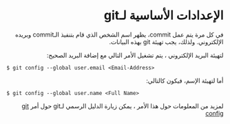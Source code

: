 <div dir="rtl">

# الإعدادات الأساسية لـgit

في كل مرة يتم عمل commit، يظهر اسم الشخص الذي قام بتنفيذ الـcommit وبريده الإلكتروني.
ولذلك، يجب تهيئة git بهذه البيانات.

لتهيئة البريد الإلكتروني ، يتم تشغيل الأمر التالي مع إضافة البريد الصحيح:


<div dir="ltr">

`$ git config --global user.email <Email-Address>`

</div>

أما لتهيئة الإسم، فيكون كالتالي:

<div dir="ltr">

`$ git config --global user.name <Full Name>`

</div>

لمزيد من المعلومات حول هذا الأمر ، يمكن زيارة الدليل الرسمي لـgit حول أمر
[git config](https://git-scm.com/docs/git-config)

</div>